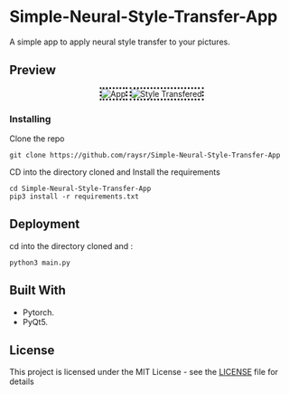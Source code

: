 # Simple-Neural-Style-Transfer-App
A simple app to apply neural style transfer to your pictures.



## Preview
 <div align="center">
      <img src="https://github.com/raysr/Simple-Neural-Style-Transfer-App/blob/master/resources/screen.png?raw=true" alt="App" style="border-style: dotted;border-color:##0a111c;"></img>
      <img src="https://github.com/raysr/Simple-Neural-Style-Transfer-App/blob/master/resources/puppy_gen.jpg?raw=true" alt="Style Transfered" style="border-style: dotted;border-color:##0a111c;"></img>
      </div>

### Installing

Clone the repo 
```
git clone https://github.com/raysr/Simple-Neural-Style-Transfer-App
```

CD into the directory cloned and Install the requirements
```
cd Simple-Neural-Style-Transfer-App
pip3 install -r requirements.txt
```

## Deployment

cd into the directory cloned and :
```
python3 main.py
```

## Built With

* Pytorch.
* PyQt5.


## License

This project is licensed under the MIT License - see the [LICENSE](LICENSE) file for details

